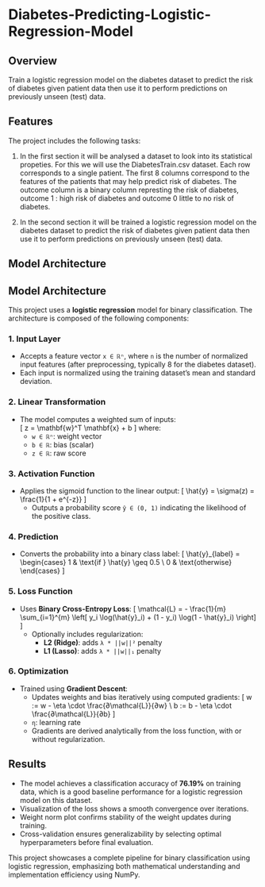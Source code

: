 # Diabetes-Predicting-Logistic-Regression-Model
## Overview

Train a logistic regression model on the diabetes dataset to predict the risk of diabetes given patient data then use it to perform predictions on previously unseen (test) data.

## Features

The project includes the following tasks:

1. In the first section  it will be analysed a dataset to look into its statistical propeties. For this we will use the DiabetesTrain.csv dataset. Each row corresponds to a single patient. The first 8 columns correspond to the features of the patients that may help predict risk of diabetes. The outcome
column is a binary column represting the risk of diabetes, outcome 1 : high risk of diabetes and
outcome 0 little to no risk of diabetes.

2. In the second section it will be trained a logistic regression model on the diabetes dataset to predict the risk of diabetes given patient data then use it to perform predictions on previously unseen (test) data.

## Model Architecture
## Model Architecture

This project uses a **logistic regression** model for binary classification. The architecture is composed of the following components:

### 1. Input Layer
- Accepts a feature vector `x ∈ ℝⁿ`, where `n` is the number of normalized input features (after preprocessing, typically 8 for the diabetes dataset).
- Each input is normalized using the training dataset’s mean and standard deviation.

### 2. Linear Transformation
- The model computes a weighted sum of inputs:  
  \[
  z = \mathbf{w}^T \mathbf{x} + b
  \]
  where:
  - `w ∈ ℝⁿ`: weight vector
  - `b ∈ ℝ`: bias (scalar)
  - `z ∈ ℝ`: raw score

### 3. Activation Function
- Applies the sigmoid function to the linear output:
  \[
  \hat{y} = \sigma(z) = \frac{1}{1 + e^{-z}}
  \]
  - Outputs a probability score `ŷ ∈ (0, 1)` indicating the likelihood of the positive class.

### 4. Prediction
- Converts the probability into a binary class label:
  \[
  \hat{y}_{label} =
  \begin{cases}
  1 & \text{if } \hat{y} \geq 0.5 \\
  0 & \text{otherwise}
  \end{cases}
  \]

### 5. Loss Function
- Uses **Binary Cross-Entropy Loss**:
  \[
  \mathcal{L} = - \frac{1}{m} \sum_{i=1}^{m} \left[ y_i \log(\hat{y}_i) + (1 - y_i) \log(1 - \hat{y}_i) \right]
  \]
  - Optionally includes regularization:
    - **L2 (Ridge)**: adds `λ * ||w||²` penalty
    - **L1 (Lasso)**: adds `λ * ||w||₁` penalty

### 6. Optimization
- Trained using **Gradient Descent**:
  - Updates weights and bias iteratively using computed gradients:
    \[
    w := w - \eta \cdot \frac{∂\mathcal{L}}{∂w} \\
    b := b - \eta \cdot \frac{∂\mathcal{L}}{∂b}
    \]
  - `η`: learning rate
  - Gradients are derived analytically from the loss function, with or without regularization.

## Results

- The model achieves a classification accuracy of **76.19%** on training data, which is a good baseline performance for a logistic regression model on this dataset.
- Visualization of the loss shows a smooth convergence over iterations.
- Weight norm plot confirms stability of the weight updates during training.
- Cross-validation ensures generalizability by selecting optimal hyperparameters before final evaluation.

This project showcases a complete pipeline for binary classification using logistic regression, emphasizing both mathematical understanding and implementation efficiency using NumPy.

